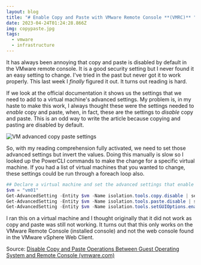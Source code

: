 ```yaml
---
layout: blog
title: "# Enable Copy and Paste with VMware Remote Console **(VMRC)** "
date: 2023-04-24T01:24:28.866Z
img: copypaste.jpg
tags:
  - vmware
  - infrastructure
---
```





It has always been annoying that copy and paste is disabled by default in the VMware remote console. It is a good security setting but I never found it an easy setting to change. I've tried in the past but never got it to work properly. This last week I *finally* figured it out. It turns out reading is hard.

If we look at the official documentation it shows us the settings that we need to add to a virtual machine's advanced settings. My problem is, in my haste to make this work, I always thought these were the settings needed to *enable* copy and paste, when, in fact, these are the settings to *disable* copy and paste. This is an odd way to write the article because copying and pasting are disabled by default.

![VM advanced copy paste settings](/vm-adv-settings-copy-paste.png)

So, with my reading comprehension fully activated, we need to set those advanced settings but invert the values. Doing this manually is slow so I looked up the PowerCLI commands to make the change for a specific virtual machine. If you had a list of virtual machines that you wanted to change, these settings could be run through a foreach loop also.

`````powershell
## Declare a virtual machine and set the advanced settings that enable copy and paste through the VMware Remote Console
$vm = "vm01"
Get-AdvancedSetting -Entity $vm -Name isolation.tools.copy.disable | set-advancedsetting -value false -confirm:$false
Get-AdvancedSetting -Entity $vm -Name isolation.tools.paste.disable | set-advancedsetting -value false -confirm:$false
Get-AdvancedSetting -Entity $vm -Name isolation.tools.setGUIOptions.enable | set-advancedsetting -value true -confirm:$false
`````

I ran this on a virtual machine and I thought originally that it did not work as copy and paste was still not working. It turns out that this only works on the VMware Remote Console (installed console) and not the web console found in the VMware vSphere Web Client. 

Source: [Disable Copy and Paste Operations Between Guest Operating System and Remote Console (vmware.com)](https://docs.vmware.com/en/VMware-vSphere/7.0/com.vmware.vsphere.security.doc/GUID-367D02C1-B71F-4AC3-AA05-85033136A667.html)